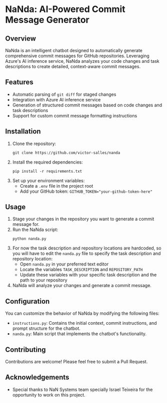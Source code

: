# NaNda: AI-Powered Commit Message Generator

## Overview
NaNda is an intelligent chatbot designed to automatically generate comprehensive commit messages for GitHub repositories. Leveraging Azure's AI inference service, NaNda analyzes your code changes and task descriptions to create detailed, context-aware commit messages.

## Features
- Automatic parsing of `git diff` for staged changes
- Integration with Azure AI inference service
- Generation of structured commit messages based on code changes and task descriptions
- Support for custom commit message formatting instructions

## Installation
1. Clone the repository:
   ```
   git clone https://github.com/victor-salles/nanda
   ```
2. Install the required dependencies:
   ```
   pip install -r requirements.txt
   ```
3. Set up your environment variables:
   - Create a `.env` file in the project root
   - Add your GitHub token: `GITHUB_TOKEN="your-github-token-here"`

## Usage
1. Stage your changes in the repository you want to generate a commit message for.
2. Run the NaNda script:
   ```
   python nanda.py
   ```
3. For now the task description and repository locations are hardcoded, so you will have to edit the `nanda.py` file to specify the task description and repository location:
   - Open `nanda.py` in your preferred text editor
   - Locate the variables `TASK_DESCRIPTION` and `REPOSITORY_PATH`
   - Update these variables with your specific task description and the path to your repository
4. NaNda will analyze your changes and generate a commit message.

## Configuration
You can customize the behavior of NaNda by modifying the following files:
- `instructions.py`: Contains the initial context, commit instructions, and prompt structure for the chatbot.
- `nanda.py`: Main script that implements the chatbot's functionality.

## Contributing
Contributions are welcome! Please feel free to submit a Pull Request.

## Acknowledgements
- Special thanks to NaN Systems team specially Israel Teixeira for the opportunity to work on this project.
